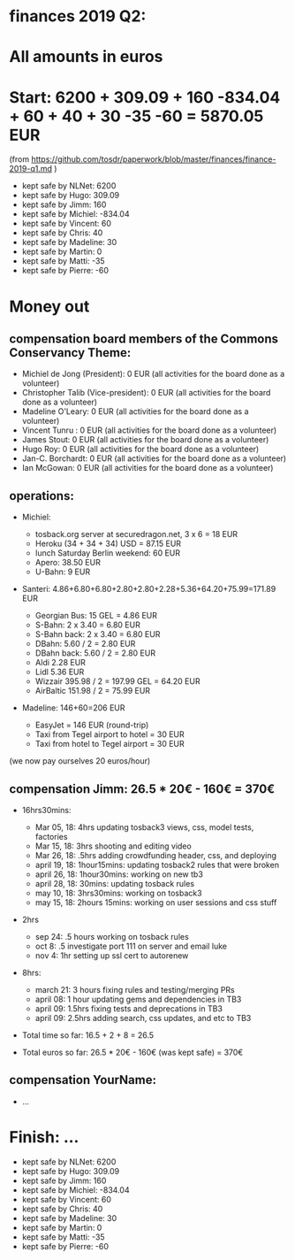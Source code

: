 # finances 2019 Q2:

# All amounts in euros
# Start: 6200 + 309.09 + 160 -834.04 + 60 + 40 + 30 -35 -60 = 5870.05 EUR

(from https://github.com/tosdr/paperwork/blob/master/finances/finance-2019-q1.md )

* kept safe by NLNet: 6200
* kept safe by Hugo: 309.09
* kept safe by Jimm: 160
* kept safe by Michiel: -834.04
* kept safe by Vincent: 60
* kept safe by Chris: 40
* kept safe by Madeline: 30
* kept safe by Martin: 0
* kept safe by Matti: -35
* kept safe by Pierre: -60

# Money out

## compensation board members of the Commons Conservancy Theme:
  * Michiel de Jong (President):		0 EUR (all activities for the board done as a volunteer)
  * Christopher Talib (Vice-president):		0 EUR (all activities for the board done as a volunteer)
  * Madeline O'Leary:				0 EUR (all activities for the board done as a volunteer)
  * Vincent Tunru :				0 EUR (all activities for the board done as a volunteer)
  * James Stout:				0 EUR (all activities for the board done as a volunteer)
  * Hugo Roy:					0 EUR (all activities for the board done as a volunteer)
  * Jan-C. Borchardt:				0 EUR (all activities for the board done as a volunteer)
  * Ian McGowan:				0 EUR (all activities for the board done as a volunteer)
   
## operations:
  * Michiel:
    * tosback.org server at securedragon.net, 3 x 6 = 18 EUR
    * Heroku (34 + 34 + 34) USD = 87.15 EUR
    * lunch Saturday Berlin weekend: 60 EUR
    * Apero: 38.50 EUR
    * U-Bahn: 9 EUR

  * Santeri: 4.86+6.80+6.80+2.80+2.80+2.28+5.36+64.20+75.99=171.89 EUR
    * Georgian Bus: 15 GEL = 4.86 EUR
    * S-Bahn: 2 x 3.40 = 6.80 EUR
    * S-Bahn back: 2 x 3.40 = 6.80 EUR
    * DBahn: 5.60 / 2 = 2.80 EUR
    * DBahn back: 5.60 / 2 = 2.80 EUR
    * Aldi 2.28 EUR
    * Lidl 5.36 EUR
    * Wizzair 395.98 / 2 = 197.99 GEL = 64.20 EUR
    * AirBaltic  151.98 / 2 = 75.99 EUR
    
  * Madeline: 146+60=206 EUR
    * EasyJet = 146 EUR (round-trip)
    * Taxi from Tegel airport to hotel = 30 EUR
    * Taxi from hotel to Tegel airport = 30 EUR
  
(we now pay ourselves 20 euros/hour)

## compensation Jimm: 26.5 * 20€ - 160€ = 370€
  * 16hrs30mins:
    * Mar 05, 18: 4hrs updating tosback3 views, css, model tests, factories
    * Mar 15, 18: 3hrs shooting and editing video
    * Mar 26, 18: .5hrs adding crowdfunding header, css, and deploying
    * april 19, 18: 1hour15mins: updating tosback2 rules that were broken
    * april 26, 18: 1hour30mins: working on new tb3
    * april 28, 18: 30mins: updating tosback rules
    * may 10, 18: 3hrs30mins: working on tosback3
    * may 15, 18: 2hours 15mins: working on user sessions and css stuff

  * 2hrs
    * sep 24: .5 hours working on tosback rules
    * oct 8: .5 investigate port 111 on server and email luke
    * nov 4: 1hr setting up ssl cert to autorenew

  * 8hrs:
    * march 21: 3 hours fixing rules and testing/merging PRs
    * april 08: 1 hour updating gems and dependencies in TB3
    * april 09: 1.5hrs fixing tests and deprecations in TB3
    * april 09: 2.5hrs adding search, css updates, and etc to TB3

  * Total time so far: 16.5 + 2 + 8 = 26.5
  * Total euros so far: 26.5 * 20€ - 160€ (was kept safe) = 370€

## compensation YourName:
  * ...

# Finish: ...
* kept safe by NLNet: 6200
* kept safe by Hugo: 309.09
* kept safe by Jimm: 160
* kept safe by Michiel: -834.04
* kept safe by Vincent: 60
* kept safe by Chris: 40
* kept safe by Madeline: 30
* kept safe by Martin: 0
* kept safe by Matti: -35
* kept safe by Pierre: -60
